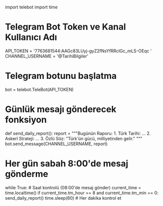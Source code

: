 import telebot
import time

# Telegram Bot Token ve Kanal Kullanıcı Adı
API_TOKEN = '7763681544:AAGc83LUyj-gyZ2fNsYfRRclGc_mLS-OEqc '
CHANNEL_USERNAME = '@TarihiBilgiler'

# Telegram botunu başlatma
bot = telebot.TeleBot(API_TOKEN)

# Günlük mesajı gönderecek fonksiyon
def send_daily_report():
    report = """Bugünün Raporu:
    1. Türk Tarihi: ...
    2. Askerî Strateji: ...
    3. Özlü Söz: "Türk'ün gücü, milliyetinden gelir."
    """
    bot.send_message(CHANNEL_USERNAME, report)

# Her gün sabah 8:00'de mesaj gönderme
while True:
    # Saat kontrolü (08:00'de mesaj gönder)
    current_time = time.localtime()
    if current_time.tm_hour == 8 and current_time.tm_min == 0:
        send_daily_report()
    time.sleep(60)  # Her dakika kontrol et
